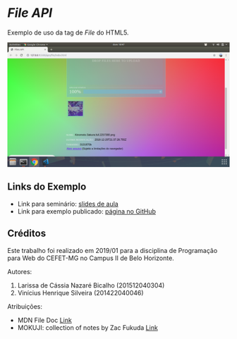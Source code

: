 # _File API_

Exemplo de uso da tag de _File_ do HTML5.

![](images/screenshot.png)


## Links do Exemplo

- Link para seminário: [slides de aula][slides]
- Link para exemplo publicado: [página no GitHub][vivo]

## Créditos

Este trabalho foi realizado em 2019/01 para a disciplina de Programação para Web do CEFET-MG no Campus II de Belo Horizonte.

Autores:

1. Larissa de Cássia Nazaré Bicalho (201512040304)
2. Vinícius Henrique Silveira (201422040046)

Atribuições:

- MDN File Doc [Link][mdn-link]
- MOKUJI: collection of notes by Zac Fukuda [Link][mokuji-link]

[slides]: https://silveiravinicius.github.io/cefet-web-weblot-presentation/
[vivo]: https://silveiravinicius.github.io/cefet-web-weblot-file/
[mdn-link]: https://developer.mozilla.org/en-US/docs/Web/API/File
[mokuji-link]: https://www.mokuji.me/article/drop-upload-tutorial-1

